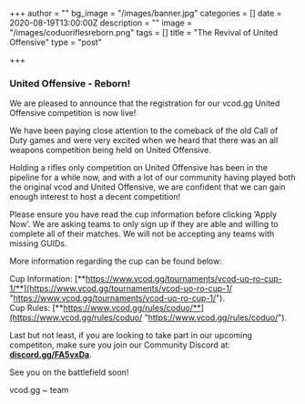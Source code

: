 +++
author = ""
bg_image = "/images/banner.jpg"
categories = []
date = 2020-08-19T13:00:00Z
description = ""
image = "/images/coduoriflesreborn.png"
tags = []
title = "The Revival of United Offensive"
type = "post"

+++
### **United Offensive - Reborn!**

We are pleased to announce that the registration for our vcod.gg United Offensive competition is now live!

We have been paying close attention to the comeback of the old Call of Duty games and were very excited when we heard that there was an all weapons competition being held on United Offensive.

Holding a rifles only competition on United Offensive has been in the pipeline for a while now, and with a lot of our community having played both the original vcod and United Offensive, we are confident that we can gain enough interest to host a decent competition!

Please ensure you have read the cup information before clicking ‘Apply Now’. We are asking teams to only sign up if they are able and willing to complete all of their matches. We will not be accepting any teams with missing GUIDs.

More information regarding the cup can be found below:

Cup Information: [**https://www.vcod.gg/tournaments/vcod-uo-ro-cup-1/**](https://www.vcod.gg/tournaments/vcod-uo-ro-cup-1/ "https://www.vcod.gg/tournaments/vcod-uo-ro-cup-1/").  
Cup Rules: [**https://www.vcod.gg/rules/coduo/**](https://www.vcod.gg/rules/coduo/ "https://www.vcod.gg/rules/coduo/").

Last but not least, if you are looking to take part in our upcoming competiton, make sure you join our Community Discord at: [**discord.gg/FA5vxDa**](https://discord.gg/FA5vxDa. "https://discord.gg/FA5vxDa.").

See you on the battlefield soon!

vcod.gg \~ team